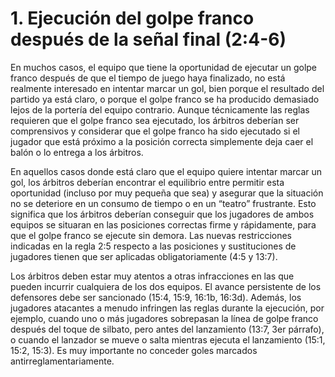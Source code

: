 # 1. Ejecución del golpe franco después de la señal final (2:4-6)

En muchos casos, el equipo que tiene la oportunidad de ejecutar un
golpe franco después de que el tiempo de juego haya finalizado, no
está realmente interesado en intentar marcar un gol, bien porque
el resultado del partido ya está claro, o porque el golpe franco se
ha producido demasiado lejos de la portería del equipo contrario.
Aunque técnicamente las reglas requieren que el golpe franco sea
ejecutado, los árbitros deberían ser comprensivos y considerar que
el golpe franco ha sido ejecutado si el jugador que está próximo a
la posición correcta simplemente deja caer el balón o lo entrega a
los árbitros.

En aquellos casos donde está claro que el equipo quiere intentar
marcar un gol, los árbitros deberían encontrar el equilibrio entre
permitir esta oportunidad (incluso por muy pequeña que sea) y
asegurar que la situación no se deteriore en un consumo de tiempo
o en un “teatro” frustrante. Esto significa que los árbitros deberían
conseguir que los jugadores de ambos equipos se situaran en las
posiciones correctas firme y rápidamente, para que el golpe franco
se ejecute sin demora. Las nuevas restricciones indicadas en la
regla 2:5 respecto a las posiciones y sustituciones de jugadores
tienen que ser aplicadas obligatoriamente (4:5 y 13:7).

Los árbitros deben estar muy atentos a otras infracciones en
las que pueden incurrir cualquiera de los dos equipos. El avance
persistente de los defensores debe ser sancionado (15:4, 15:9,
16:1b, 16:3d). Además, los jugadores atacantes a menudo infringen
las reglas durante la ejecución, por ejemplo, cuando uno o más
jugadores sobrepasan la línea de golpe franco después del toque
de silbato, pero antes del lanzamiento (13:7, 3er párrafo), o cuando
el lanzador se mueve o salta mientras ejecuta el lanzamiento
(15:1, 15:2, 15:3). Es muy importante no conceder goles marcados
antirreglamentariamente.
